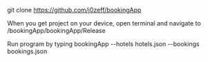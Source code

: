 git clone https://github.com/j0zeff/bookingApp

When you get project on your device, open terminal and navigate to /bookingApp/bookingApp/Release

Run program by typing bookingApp --hotels hotels.json --bookings bookings.json
